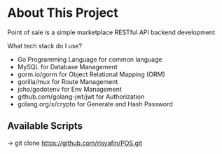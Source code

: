# About This Project
Point of sale  is a simple marketplace RESTful API backend development

What tech stack do I use?

* Go Programming Language for common language
* MySQL for Database Management
* gorm.io/gorm for Object Relational Mapping (ORM)
* gorilla/mux for Route Management
* joho/godotenv for Env Management
* github.com/golang-jwt/jwt for Authorization
* golang.org/x/crypto for Generate and Hash Password
  
## Available Scripts
-> git clone https://github.com/risyafin/POS.git
